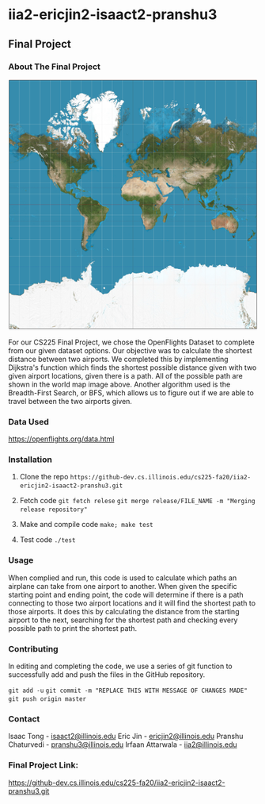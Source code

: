 # iia2-ericjin2-isaact2-pranshu3
## Final Project


### About The Final Project
![Flight Path Map](/output.png)

For our CS225 Final Project, we chose the OpenFlights Dataset to complete from our given dataset options. Our objective was to calculate the shortest distance between two airports. We completed this by implementing Dijkstra's function which finds the shortest possible distance given with two given airport locations, given there is a path. All of the possible path are shown in the world map image above. Another algorithm used is the Breadth-First Search, or BFS, which allows us to figure out if we are able to travel between the two airports given.



### Data Used
https://openflights.org/data.html



### Installation
1. Clone the repo
`https://github-dev.cs.illinois.edu/cs225-fa20/iia2-ericjin2-isaact2-pranshu3.git`

2. Fetch code
 `git fetch relese`
 `git merge release/FILE_NAME -m "Merging release repository"`

3. Make and compile code
`make; make test`

4. Test code
`./test`



### Usage
When complied and run, this code is used to calculate which paths an airplane can take from one airport to another. When given the specific starting point and ending point, the code will determine if there is a path connecting to those two airport locations and it will find the shortest path to those airports. It does this by calculating the distance from the starting airport to the next, searching for the shortest path and checking every possible path to print the shortest path.



### Contributing
In editing and completing the code, we use a series of git function to successfully add and push the files in the GitHub repository.

`git add -u`
`git commit -m "REPLACE THIS WITH MESSAGE OF CHANGES MADE"`
`git push origin master`



### Contact
Isaac Tong - isaact2@illinois.edu
Eric Jin - ericjin2@illinois.edu
Pranshu Chaturvedi - pranshu3@illinois.edu
Irfaan Attarwala - iia2@illinois.edu



### Final Project Link:
https://github-dev.cs.illinois.edu/cs225-fa20/iia2-ericjin2-isaact2-pranshu3.git

